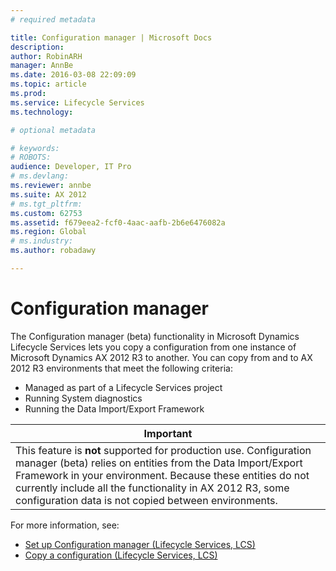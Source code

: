 ```yaml
---
# required metadata

title: Configuration manager | Microsoft Docs
description: 
author: RobinARH
manager: AnnBe
ms.date: 2016-03-08 22:09:09
ms.topic: article
ms.prod: 
ms.service: Lifecycle Services
ms.technology: 

# optional metadata

# keywords: 
# ROBOTS: 
audience: Developer, IT Pro
# ms.devlang: 
ms.reviewer: annbe
ms.suite: AX 2012
# ms.tgt_pltfrm: 
ms.custom: 62753
ms.assetid: f679eea2-fcf0-4aac-aafb-2b6e6476082a
ms.region: Global
# ms.industry: 
ms.author: robadawy

---
```


# Configuration manager



The Configuration manager (beta) functionality in Microsoft Dynamics Lifecycle Services lets you copy a configuration from one instance of Microsoft Dynamics AX 2012 R3 to another. You can copy from and to AX 2012 R3 environments that meet the following criteria:
-   Managed as part of a Lifecycle Services project
-   Running System diagnostics
-   Running the Data Import/Export Framework

| **Important**                                                                                                                                                                                                                                                                                                     |
|-------------------------------------------------------------------------------------------------------------------------------------------------------------------------------------------------------------------------------------------------------------------------------------------------------------------|
| This feature is **not** supported for production use. Configuration manager (beta) relies on entities from the Data Import/Export Framework in your environment. Because these entities do not currently include all the functionality in AX 2012 R3, some configuration data is not copied between environments. |

For more information, see:
-   [Set up Configuration manager (Lifecycle Services, LCS)](https://docs.microsoft.com/en-us/dynamics365/operations/dev-itpro/lifecycle-services/set-up-configuration-manager-lifecycle-services-lcs)
-   [Copy a configuration (Lifecycle Services, LCS)](https://docs.microsoft.com/en-us/dynamics365/operations/dev-itpro/lifecycle-services/copy-a-configuration-lifecycle-services-lcs)



